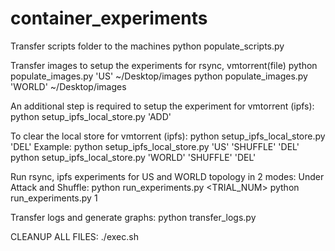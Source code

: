 # container_experiments

Transfer scripts folder to the machines 
python populate_scripts.py <directory>

Transfer images to setup the experiments for rsync, vmtorrent(file)
python populate_images.py 'US' ~/Desktop/images
python populate_images.py 'WORLD' ~/Desktop/images

An additional step is required to setup the experiment for vmtorrent (ipfs):
python setup_ipfs_local_store.py <MODE> <EXPERIMENT> 'ADD'

To clear the local store for vmtorrent (ipfs):
python setup_ipfs_local_store.py <MODE> <EXPERIMENT> 'DEL'
Example: 
python setup_ipfs_local_store.py 'US' 'SHUFFLE' 'DEL'
python setup_ipfs_local_store.py 'WORLD' 'SHUFFLE' 'DEL'

Run rsync, ipfs experiments for US and WORLD topology in 2 modes: Under Attack and Shuffle:
python run_experiments.py <TRIAL_NUM>
python run_experiments.py 1

Transfer logs and generate graphs:
python transfer_logs.py

CLEANUP ALL FILES:
./exec.sh